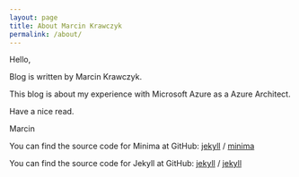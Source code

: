 ```yaml
---
layout: page
title: About Marcin Krawczyk 
permalink: /about/
---
```


Hello,

Blog is written by Marcin Krawczyk.

This blog is about my experience with Microsoft Azure as a Azure Architect.

Have a nice read.

Marcin

You can find the source code for Minima at GitHub:
[jekyll][jekyll-organization] /
[minima](https://github.com/jekyll/minima)

You can find the source code for Jekyll at GitHub:
[jekyll][jekyll-organization] /
[jekyll](https://github.com/jekyll/jekyll)


[jekyll-organization]: https://github.com/jekyll
